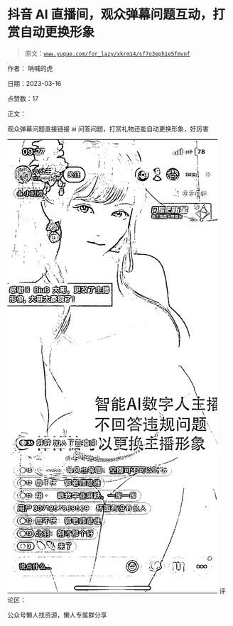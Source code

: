 # 抖音 AI 直播间，观众弹幕问题互动，打赏自动更换形象

> 原文：[`www.yuque.com/for_lazy/xkrm14/sf7o3eph1e5fmvnf`](https://www.yuque.com/for_lazy/xkrm14/sf7o3eph1e5fmvnf)



作者： 呐喊的虎



日期：2023-03-16



点赞数：17



正文：



观众弹幕问题直接链接 ai 问答问题，打赏礼物还能自动更换形象，好厉害



![](img/d84b908c56f8c7fb9044acf0ca2dfa8f.png)  <ne-p id="u75e83c78" data-lake-id="u75e83c78">评论区：



公众号懒人找资源，懒人专属群分享

</ne-p>
